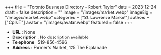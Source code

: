 +++
title = "Toronto Business Directory - Robert Taylor"
date = 2023-12-24
draft = false
description = ""
image = "/images/market.webp"
imageBig = "/images/market.webp"
categories = ["St. Lawrence Market"]
authors = ["CplsIT"]
avatar = "/images/avatar.webp"
featured = false
+++


* **URL** :  None
* **Description** : No description available
* **Telephone** : 519-856-4596
* **Address** : Farmer's Market, 125 The Esplanade